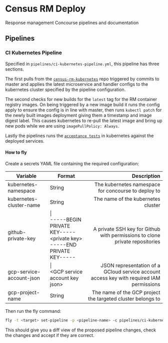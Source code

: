# Census RM Deploy
Response management Concourse pipelines and documentation

## Pipelines
### CI Kubernetes Pipeline
Specified in `pipelines/ci-kubernetes-pipeline.yml`, this pipeline has three sections.

The first pulls from the [`census-rm-kubernetes`](https://github.com/ONSdigital/census-rm-kubernetes) repo triggered by commits to master and applies the latest microservice and handler configs to the kubernetes cluster specified by the pipeline configuration.

The second checks for new builds for the `latest` tag for the RM container registry images. On being triggered by a new image build it runs the config apply to ensure the config is in line with master, then runs `kubectl patch` for the newly built images deployment giving them a timestamp and image digest label. This causes kubernetes to re-pull the latest image and bring up new pods while we are using `imagePullPolicy: Always`.

Lastly the pipelines runs the [`acceptance tests`](https://github.com/ONSdigital/census-rm-acceptance-tests) in kubernetes against the deployed services.

#### How to fly
Create a secrets YAML file containing the required configuration:

| Variable | Format | Description |
| --- | --- | ---: |
| kubernetes-namespace | String | The kubernetes namespace for concourse to deploy to |
| kubernetes-cluster-name | String | The name of the kubernetes cluster |
| github-private-key | \| <br>-----BEGIN PRIVATE KEY----- <br>\<private key> <br>-----END PRIVATE KEY----- | A private SSH key for Github with permissions to clone private repositories |
| gcp-service-account-json | \| <br>\<GCP service account key json> | JSON representation of a GCloud service account access key with required IAM permissions |
| gcp-project-name | String | The name of the GCP project the targeted cluster belongs to |

Then run the fly command:
```bash
fly -t <target> set-pipeline -p <pipeline-name> -c pipelines/ci-kubernetes-pipeline.yml -l <path-to-secrets-yml>
```
This should give you a diff view of the proposed pipeline changes, check the changes and accept if they are correct.
